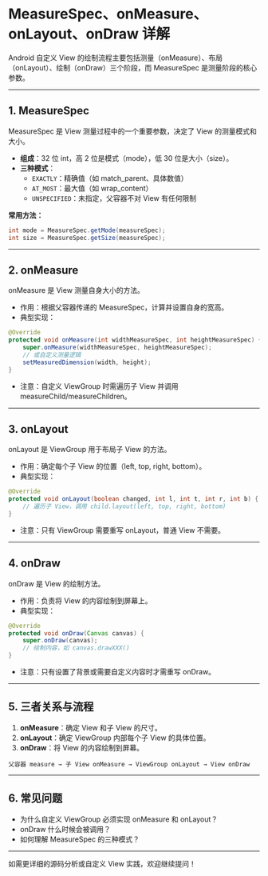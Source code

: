 # MeasureSpec、onMeasure、onLayout、onDraw 详解

Android 自定义 View 的绘制流程主要包括测量（onMeasure）、布局（onLayout）、绘制（onDraw）三个阶段，而 MeasureSpec 是测量阶段的核心参数。

---

## 1. MeasureSpec

MeasureSpec 是 View 测量过程中的一个重要参数，决定了 View 的测量模式和大小。

- **组成**：32 位 int，高 2 位是模式（mode），低 30 位是大小（size）。
- **三种模式**：
  - `EXACTLY`：精确值（如 match_parent、具体数值）
  - `AT_MOST`：最大值（如 wrap_content）
  - `UNSPECIFIED`：未指定，父容器不对 View 有任何限制

**常用方法：**
```java
int mode = MeasureSpec.getMode(measureSpec);
int size = MeasureSpec.getSize(measureSpec);
```

---

## 2. onMeasure

onMeasure 是 View 测量自身大小的方法。

- 作用：根据父容器传递的 MeasureSpec，计算并设置自身的宽高。
- 典型实现：
```java
@Override
protected void onMeasure(int widthMeasureSpec, int heightMeasureSpec) {
    super.onMeasure(widthMeasureSpec, heightMeasureSpec);
    // 或自定义测量逻辑
    setMeasuredDimension(width, height);
}
```
- 注意：自定义 ViewGroup 时需遍历子 View 并调用 measureChild/measureChildren。

---

## 3. onLayout

onLayout 是 ViewGroup 用于布局子 View 的方法。

- 作用：确定每个子 View 的位置（left, top, right, bottom）。
- 典型实现：
```java
@Override
protected void onLayout(boolean changed, int l, int t, int r, int b) {
    // 遍历子 View，调用 child.layout(left, top, right, bottom)
}
```
- 注意：只有 ViewGroup 需要重写 onLayout，普通 View 不需要。

---

## 4. onDraw

onDraw 是 View 的绘制方法。

- 作用：负责将 View 的内容绘制到屏幕上。
- 典型实现：
```java
@Override
protected void onDraw(Canvas canvas) {
    super.onDraw(canvas);
    // 绘制内容，如 canvas.drawXXX()
}
```
- 注意：只有设置了背景或需要自定义内容时才需重写 onDraw。

---

## 5. 三者关系与流程

1. **onMeasure**：确定 View 和子 View 的尺寸。
2. **onLayout**：确定 ViewGroup 内部每个子 View 的具体位置。
3. **onDraw**：将 View 的内容绘制到屏幕。

```
父容器 measure → 子 View onMeasure → ViewGroup onLayout → View onDraw
```

---

## 6. 常见问题

- 为什么自定义 ViewGroup 必须实现 onMeasure 和 onLayout？
- onDraw 什么时候会被调用？
- 如何理解 MeasureSpec 的三种模式？

---

如需更详细的源码分析或自定义 View 实践，欢迎继续提问！ 